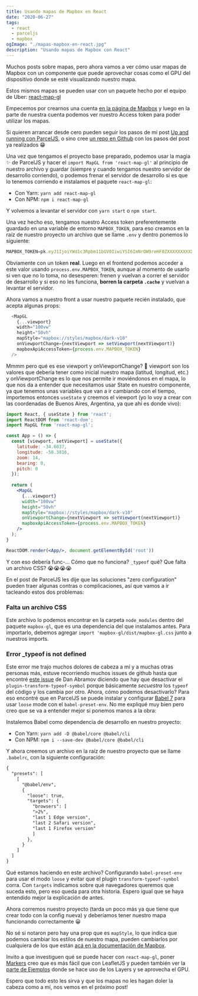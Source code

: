 ```yaml
---
title: Usando mapas de Mapbox en React
date: "2020-06-27"
tags:
  - react
  - parceljs
  - mapbox
ogImage: "./mapas-mapbox-en-react.jpg"
description: "Usando mapas de Mapbox con React"
---
```


Muchos posts sobre mapas, pero ahora vamos a ver cómo usar mapas de Mapbox con un componente que puede aprovechar cosas como el GPU
del dispositivo donde se esté visualizando nuestro mapa.

Estos mismos mapas se pueden usar con un paquete hecho por el equipo de Uber: [react-map-gl](https://visgl.github.io/react-map-gl/)

Empecemos por crearnos una cuenta [en la página de Mapbox](https://www.mapbox.com) y luego en la parte de nuestra cuenta 
podemos ver nuestro Access token para poder utilizar los mapas.

Si quieren arrancar desde cero pueden seguir los pasos de mi post [Up and running con ParcelJS](/posts/up-and-running-con-parceljs/), o sino 
cree [un repo en Github](https://github.com/agustinmulet/minimal-parcel-react) con los pasos del post ya realizados 😁

Una vez que tengamos el proyecto base preparado, podemos usar la magia ✨ de ParcelJS y hacer el `import MapGL from 'react-map-gl'` al principio 
de nuestro archivo y guardar (siempre y cuando tengamos nuestro servidor de desarrollo corriendo), o podemos frenar el servidor de desarrollo si es que 
lo tenemos corriendo e instalamos el paquete `react-map-gl`:

- Con Yarn: `yarn add react-map-gl`
- Con NPM: `npm i react-map-gl`

Y volvemos a levantar el servidor con `yarn start` o `npm start`.

Una vez hecho eso, tengamos nuestro Access token preferentemente guardado en una variable de entorno `MAPBOX_TOKEN`, para eso creamos en la raíz de nuestro 
proyecto un archivo que se llame `.env` y dentro ponemos lo siguiente: 

```js
MAPBOX_TOKEN=pk.eyJ1IjoiYWd1c3Rpbm11bGV0IiwiYSI6ImNrOW9reHF0ZXXXXXXXXXXXXXXXXXXXXXXXXX
```

Obviamente con un token **real**. Luego en el frontend podemos acceder a este valor usando `process.env.MAPBOX_TOKEN`, aunque al momento de usarlo si ven que 
no lo toma, no desesperen: frenen y vuelvan a correr el servidor de desarrollo y si eso no les funciona, **borren la carpeta `.cache`** y vuelvan a levantar el servidor.

Ahora vamos a nuestro front a usar nuestro paquete recién instalado, que acepta algunas props:

```js
  <MapGL
    {...viewport}
    width="100vw"
    height="50vh"
    mapStyle="mapbox://styles/mapbox/dark-v10"
    onViewportChange={nextViewport => setViewport(nextViewport)}
    mapboxApiAccessToken={process.env.MAPBOX_TOKEN}
  />
```

Mmmm pero qué es ese viewport y onViewportChange? 🤔 viewport son los valores que debería tener como inicial nuestro mapa (latitud, longitud, etc.) y onViewportChange 
es lo que nos permite ir moviéndonos en el mapa, lo que nos da a entender que necesitamos usar State en nuestro componente, ya que tenemos unas variables que van a 
ir cambiando con el tiempo, importemos entonces `useState` y creemos el viewport (yo lo voy a crear con las coordenadas de Buenos Aires, Argentina, ya que 
ahí es donde vivo):

```jsx
import React, { useState } from 'react';
import ReactDOM from 'react-dom';
import MapGL from 'react-map-gl';

const App = () => {
  const [viewport, setViewport] = useState({
    latitude: -34.6037,
    longitude: -58.3816,
    zoom: 14,
    bearing: 0,
    pitch: 0
  });
    
  return (
    <MapGL
      {...viewport}
      width="100vw"
      height="50vh"
      mapStyle="mapbox://styles/mapbox/dark-v10"
      onViewportChange={nextViewport => setViewport(nextViewport)}
      mapboxApiAccessToken={process.env.MAPBOX_TOKEN}
    />
  );
}

ReactDOM.render(<App/>, document.getElementById('root'))
```

Y con eso debería func-... Cómo que no funciona? `_typeof` qué? Que falta un archivo CSS? 😭😭😭😭

En el post de ParcelJS les dije que las soluciones "zero configuration" pueden traer algunas contras o complicaciones, así que vamos a ir tacleando estos dos problemas:

### Falta un archivo CSS 

Este archivo lo podemos encontrar en la carpeta `node_modules` dentro del paquete `mapbox-gl`, que es una dependencia del que instalamos antes. 
Para importarlo, debemos agregar `import 'mapbox-gl/dist/mapbox-gl.css` junto a nuestros imports.

### Error _typeof is not defined

Este error me trajo muchos dolores de cabeza a mí y a muchas otras personas más, estuve recorriendo muchos issues de github hasta que encontré [este issue](https://github.com/facebook/create-react-app/issues/5277)
de Dan Abramov diciendo que hay que desactivar el `plugin-transform-typeof-symbol` porque básicamente _secuestra_ los `typeof` del código y los cambia por otro.
Ahora, cómo podemos desactivarlo? Para eso encontré que en ParcelJS se puede instalar y configurar [Babel 7](https://babeljs.io/docs/en/v7-migration#babel-preset-env) 
para usar `loose` mode con el `babel-preset-env`. No me expliqué muy bien pero creo que se va a entender mejor si ponemos manos a la obra:

Instalemos Babel como dependencia de desarrollo en nuestro proyecto:

- Con Yarn: `yarn add -D @babel/core @babel/cli`
- Con NPM: `npm i --save-dev @babel/core @babel/cli`

Y ahora creemos un archivo en la raíz de nuestro proyecto que se llame `.babelrc`, con la siguiente configuración:

```md
{
  "presets": [
    [
      "@babel/env", 
      {
        "loose": true,
        "targets": {
          "browsers": [
          ">2%",
          "last 1 Edge version",
          "last 2 Safari version",
          "last 1 Firefox version"
          ]
        },
      }
    ]
  ]
}
```

Qué estamos haciendo en este archivo? Configurando `babel-preset-env` para usar el modo `loose` y evitar que el plugin `transform-typeof-symbol` corra. Con 
`targets` indicamos sobre qué navegadores queremos que suceda esto, pero eso queda para otra historia. Espero igual que se haya entendido mejor la explicación de antes.

Ahora corremos nuestro proyecto (tarda un poco más ya que tiene que crear todo con la config nueva) y deberíamos tener nuestro mapa funcionando correctamente 😀

No sé si notaron pero hay una prop que es `mapStyle`, lo que indica que podemos cambiar los estilos de nuestro mapa, pueden cambiarlos por cualquiera de los que 
están [acá en la documentación de Mapbox](https://docs.mapbox.com/api/maps/?q=marker&size=n_10_n#styles).

Invito a que investiguen qué se puede hacer con `react-map-gl`, poner [Markers](https://visgl.github.io/react-map-gl/docs/api-reference/marker) creo que es más fácil que 
con LeafletJS y pueden también ver la [parte de Ejemplos](https://visgl.github.io/react-map-gl/examples) donde se hace uso de los Layers y se aprovecha el GPU.

Espero que todo esto les sirva y que los mapas no les hagan doler la cabeza como a mí, nos vemos en el próximo post!